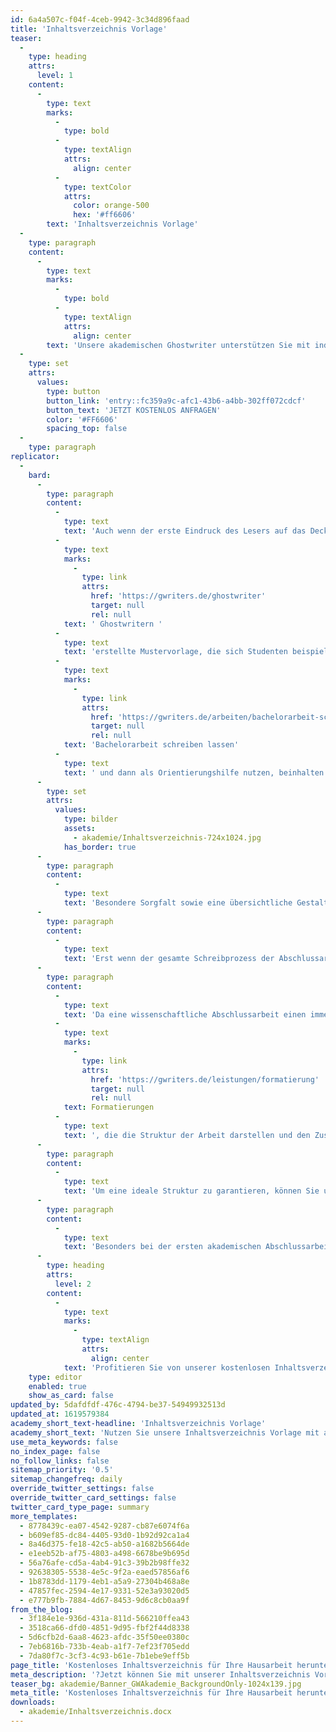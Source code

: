 ```yaml
---
id: 6a4a507c-f04f-4ceb-9942-3c34d896faad
title: 'Inhaltsverzeichnis Vorlage'
teaser:
  -
    type: heading
    attrs:
      level: 1
    content:
      -
        type: text
        marks:
          -
            type: bold
          -
            type: textAlign
            attrs:
              align: center
          -
            type: textColor
            attrs:
              color: orange-500
              hex: '#ff6606'
        text: 'Inhaltsverzeichnis Vorlage'
  -
    type: paragraph
    content:
      -
        type: text
        marks:
          -
            type: bold
          -
            type: textAlign
            attrs:
              align: center
        text: 'Unsere akademischen Ghostwriter unterstützen Sie mit individuellen Vorlagen, persönlichen Coachings oder unserem professionellen Ghostwriting-Service bei Ihrer Abschlussarbeit!'
  -
    type: set
    attrs:
      values:
        type: button
        button_link: 'entry::fc359a9c-afc1-43b6-a4bb-302ff072cdcf'
        button_text: 'JETZT KOSTENLOS ANFRAGEN'
        color: '#FF6606'
        spacing_top: false
  -
    type: paragraph
replicator:
  -
    bard:
      -
        type: paragraph
        content:
          -
            type: text
            text: 'Auch wenn der erste Eindruck des Lesers auf das Deckblatt zurückfällt, nehmen die Kritikpunkte oder positiven Aspekte erst beim Inhaltsverzeichnis gewisse Formen an. Dieser Bereich vermittelt weitere Details über die Qualität der wissenschaftlichen Arbeit und gewährt einen ersten Einblick in das analysierte Fachthema und die Struktur der Arbeit. Es ist quasi die Regel, mit Word erstellte Inhaltsverzeichnis stets automatisch zu aktualisieren und zu pflegen. Unsere Vorlagen basieren daher auf der automatischen Word Funktion und auch von unseren'
          -
            type: text
            marks:
              -
                type: link
                attrs:
                  href: 'https://gwriters.de/ghostwriter'
                  target: null
                  rel: null
            text: ' Ghostwritern '
          -
            type: text
            text: 'erstellte Mustervorlage, die sich Studenten beispielsweise für die '
          -
            type: text
            marks:
              -
                type: link
                attrs:
                  href: 'https://gwriters.de/arbeiten/bachelorarbeit-schreiben-lassen'
                  target: null
                  rel: null
            text: 'Bachelorarbeit schreiben lassen'
          -
            type: text
            text: ' und dann als Orientierungshilfe nutzen, beinhalten automatisch erstellte Inhaltsverzeichnisse.'
      -
        type: set
        attrs:
          values:
            type: bilder
            assets:
              - akademie/Inhaltsverzeichnis-724x1024.jpg
            has_border: true
      -
        type: paragraph
        content:
          -
            type: text
            text: 'Besondere Sorgfalt sowie eine übersichtliche Gestaltung sind bei einem wissenschaftlichen Inhaltsverzeichnis essentiell. Dieses Verzeichnis hilft dem Leser und auch dem Prüfer, sich in der wissenschaftlichen Arbeit einfacher zurechtfinden zu können. Zudem gibt jene Gliederung die nachfolgende Struktur einer Abschlussarbeit vor.'
      -
        type: paragraph
        content:
          -
            type: text
            text: 'Erst wenn der gesamte Schreibprozess der Abschlussarbeit abgeschlossen ist, findet auch das Inhaltsverzeichnis zu einem runden Abschluss. Eine Inhaltsverzeichnis Vorlage gibt Aufschluss darüber, welche Inhalte ein solches Inhaltsverzeichnis zusammenfasst und wie dieses aufgebaut ist. Dadurch bekommen Sie ein gutes Feingefühl dafür, was wichtig ist und welche Aspekte in das Inhaltsverzeichnis gehören.'
      -
        type: paragraph
        content:
          -
            type: text
            text: 'Da eine wissenschaftliche Abschlussarbeit einen immensen zeitlichen Anspruch stellt, kann die Erstellung des Inhaltsverzeichnisses schnell in den Hintergrund geraten. Dies darf allerdings in keinem Fall passieren. Ein Inhaltsverzeichnis umfasst eine ganze Reihe '
          -
            type: text
            marks:
              -
                type: link
                attrs:
                  href: 'https://gwriters.de/leistungen/formatierung'
                  target: null
                  rel: null
            text: Formatierungen
          -
            type: text
            text: ', die die Struktur der Arbeit darstellen und den Zusammenhang mit dem wissenschaftlichen Text verdeutlicht. Zudem können sich auf Grund der sogenannten Fachblindheit kleine Fehlerquellen einschleichen und auch dann hilft unsere Vorlage weiter.'
      -
        type: paragraph
        content:
          -
            type: text
            text: 'Um eine ideale Struktur zu garantieren, können Sie unser kostenloses Inhaltsverzeichnis für Ihre Abschlussarbeit herunterladen, welches die Formatierungen zielgerichtet demonstriert.'
      -
        type: paragraph
        content:
          -
            type: text
            text: 'Besonders bei der ersten akademischen Abschlussarbeit ist eine Vorlage ein nützliches Handwerksinstrument, denn die bestehenden Vorkenntnisse reichen nicht immer aus. Häufig ist es hilfreich, sich die Vorgaben für ein Inhaltsverzeichnis vor jeder wissenschaftlichen Arbeit noch einmal ins Gedächtnis zu rufen.'
      -
        type: heading
        attrs:
          level: 2
        content:
          -
            type: text
            marks:
              -
                type: textAlign
                attrs:
                  align: center
            text: 'Profitieren Sie von unserer kostenlosen Inhaltsverzeichnis-Vorlage!'
    type: editor
    enabled: true
    show_as_card: false
updated_by: 5dafdfdf-476c-4794-be37-54949932513d
updated_at: 1619579384
academy_short_text-headline: 'Inhaltsverzeichnis Vorlage'
academy_short_text: 'Nutzen Sie unsere Inhaltsverzeichnis Vorlage mit automatischer Formatierung für Ihre Abschlussarbeit.'
use_meta_keywords: false
no_index_page: false
no_follow_links: false
sitemap_priority: '0.5'
sitemap_changefreq: daily
override_twitter_settings: false
override_twitter_card_settings: false
twitter_card_type_page: summary
more_templates:
  - 8778439c-ea07-4542-9287-cb87e6074f6a
  - b609ef85-dc84-4405-93d0-1b92d92ca1a4
  - 8a46d375-fe18-42c5-ab50-a1682b5664de
  - e1eeb52b-af75-4803-a498-6678be9b695d
  - 56a76afe-cd5a-4ab4-91c3-39b2b98ffe32
  - 92638305-5538-4e5c-9f2a-eaed57856af6
  - 1b8783dd-1179-4eb1-a5a9-27304b468a8e
  - 47857fec-2594-4e17-9331-52e3a93020d5
  - e777b9fb-7884-4d67-8453-9d6c8cb0aa9f
from_the_blog:
  - 3f184e1e-936d-431a-811d-566210ffea43
  - 3518ca66-dfd0-4851-9d95-fbf2f44d8338
  - 5d6cfb2d-6aa8-4623-afdc-35f50ee0380c
  - 7eb6816b-733b-4eab-a1f7-7ef23f705edd
  - 7da80f7c-3cf3-4c93-b61e-7b1ebe9eff5b
page_title: 'Kostenloses Inhaltsverzeichnis für Ihre Hausarbeit herunterladen'
meta_description: '?Jetzt können Sie mit unserer Inhaltsverzeichnis Vorlage? Ihr Inhaltsverzeichnis automatisch erstellen. Jetzt unsere Vorlage herunterladen ↘️↘️↘️'
teaser_bg: akademie/Banner_GWAkademie_BackgroundOnly-1024x139.jpg
meta_title: 'Kostenloses Inhaltsverzeichnis für Ihre Hausarbeit herunterladen'
downloads:
  - akademie/Inhaltsverzeichnis.docx
---
```

